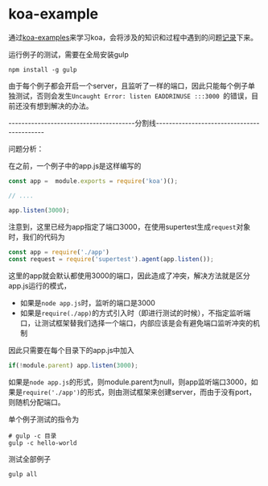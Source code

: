 # koa-example

通过[koa-examples]((https://github.com/koajs/examples))来学习koa，会将涉及的知识和过程中遇到的问题[记录](../notes)下来。

运行例子的测试，需要在全局安装gulp

```shell
npm install -g gulp
```

由于每个例子都会开启一个server，且监听了一样的端口，因此只能每个例子单独测试，否则会发生`Uncaught Error: listen EADDRINUSE :::3000 `的错误，目前还没有想到解决的办法。

---------------------------------------分割线-------------------------------------------

问题分析：

在之前，一个例子中的app.js是这样编写的

```javascript
const app =  module.exports = require('koa')();

// ....

app.listen(3000);
```

注意到，这里已经为app指定了端口3000，在使用supertest生成`request`对象时，我们的代码为

```javascript
const app = require('./app')
const request = require('supertest').agent(app.listen());
```

这里的app就会默认都使用3000的端口，因此造成了冲突，解决方法就是区分app.js运行的模式，

* 如果是`node app.js`时，监听的端口是3000
* 如果是`require(./app)`的方式引入时（即进行测试的时候），不指定监听端口，让测试框架替我们选择一个端口，内部应该是会有避免端口监听冲突的机制

因此只需要在每个目录下的app.js中加入

```javascript
if(!module.parent) app.listen(3000);
```

如果是`node app.js`的形式，则module.parent为null，则app监听端口3000，如果是`require('./app')`的形式，则由测试框架来创建server，而由于没有port，则随机分配端口。

单个例子测试的指令为

```shell
# gulp -c 目录
gulp -c hello-world
```

测试全部例子

```shell
gulp all
```